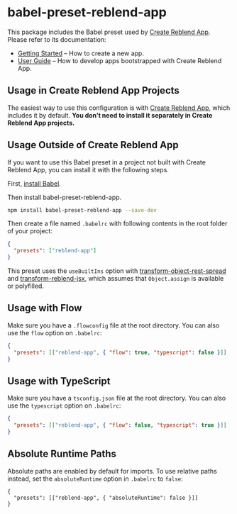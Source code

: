 # babel-preset-reblend-app

This package includes the Babel preset used by [Create Reblend App](https://github.com/scyberLink/create-reblend-app).<br>
Please refer to its documentation:

- [Getting Started](https://scyberLink.github.io/create-reblend-app/docs/getting-started) – How to create a new app.
- [User Guide](https://scyberLink.github.io/create-reblend-app/) – How to develop apps bootstrapped with Create Reblend App.

## Usage in Create Reblend App Projects

The easiest way to use this configuration is with [Create Reblend App](https://github.com/scyberLink/create-reblend-app), which includes it by default. **You don’t need to install it separately in Create Reblend App projects.**

## Usage Outside of Create Reblend App

If you want to use this Babel preset in a project not built with Create Reblend App, you can install it with the following steps.

First, [install Babel](https://babeljs.io/docs/setup/).

Then install babel-preset-reblend-app.

```sh
npm install babel-preset-reblend-app --save-dev
```

Then create a file named `.babelrc` with following contents in the root folder of your project:

```json
{
  "presets": ["reblend-app"]
}
```

This preset uses the `useBuiltIns` option with [transform-object-rest-spread](https://babeljs.io/docs/plugins/transform-object-rest-spread/) and [transform-reblend-jsx](https://babeljs.io/docs/plugins/transform-reblend-jsx/), which assumes that `Object.assign` is available or polyfilled.

## Usage with Flow

Make sure you have a `.flowconfig` file at the root directory. You can also use the `flow` option on `.babelrc`:

```json
{
  "presets": [["reblend-app", { "flow": true, "typescript": false }]]
}
```

## Usage with TypeScript

Make sure you have a `tsconfig.json` file at the root directory. You can also use the `typescript` option on `.babelrc`:

```json
{
  "presets": [["reblend-app", { "flow": false, "typescript": true }]]
}
```

## Absolute Runtime Paths

Absolute paths are enabled by default for imports. To use relative paths instead, set the `absoluteRuntime` option in `.babelrc` to `false`:

```
{
  "presets": [["reblend-app", { "absoluteRuntime": false }]]
}
```
